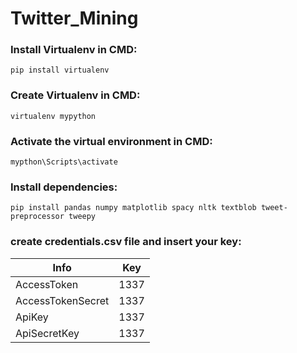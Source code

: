 # Twitter_Mining

### Install Virtualenv in CMD:

  `pip install virtualenv`


### Create Virtualenv in CMD:

  `virtualenv mypython`

### Activate the virtual environment in CMD:

  `mypthon\Scripts\activate`


### Install dependencies:

  `pip install pandas numpy matplotlib spacy nltk textblob tweet-preprocessor tweepy`
  
 ### create credentials.csv file and insert your key:

  
| Info               | Key           |
| ----------------   | ------------- |
| AccessToken        | 1337          |
| AccessTokenSecret  | 1337          |
| ApiKey             | 1337          |
| ApiSecretKey       | 1337          |


